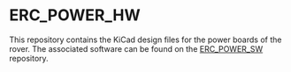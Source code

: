 # ERC_POWER_HW

This repository contains the KiCad design files for the power boards of the rover. The associated software can be found on the [ERC_POWER_SW](https://github.com/EPFLXplore/ERC_POWER_SW) repository.
